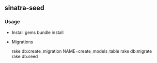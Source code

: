  ## sinatra-seed
 
 ### Usage
* Install gems
    bundle install
* Migrations

    rake db:create_migration NAME=create_models_table
    rake db:migrate
    rake db:seed
